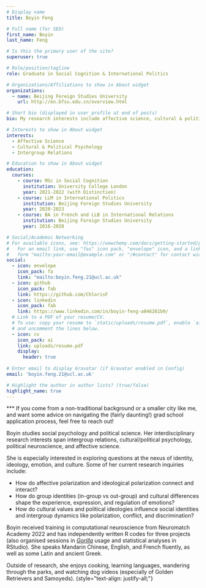 ```yaml
---
# Display name
title: Boyin Feng

# Full name (for SEO)
first_name: Boyin
last_name: Feng

# Is this the primary user of the site?
superuser: true

# Role/position/tagline
role: Graduate in Social Cognition & International Politics

# Organizations/Affiliations to show in About widget
organizations:
  - name: Beijing Foreign Studies University
    url: http://en.bfsu.edu.cn/overview.html

# Short bio (displayed in user profile at end of posts)
bio: My research interests include affective science, cultural & political psychology, and intergroup relations.

# Interests to show in About widget
interests:
  - Affective Science
  - Cultural & Political Psychology
  - Intergroup Relations

# Education to show in About widget
education:
  courses:
    - course: MSc in Social Cognition
      institution: University College London
      year: 2021-2022 (with Distinction)
    - course: LLM in International Politics
      institution: Beijing Foreign Studies University
      year: 2020-2023
    - course: BA in French and LLB in International Relations
      institution: Beijing Foreign Studies University
      year: 2016-2020

# Social/Academic Networking
# For available icons, see: https://wowchemy.com/docs/getting-started/page-builder/#icons
#   For an email link, use "fas" icon pack, "envelope" icon, and a link in the
#   form "mailto:your-email@example.com" or "/#contact" for contact widget.
social:
  - icon: envelope
    icon_pack: fa
    link: "mailto:boyin.feng.21@ucl.ac.uk"
  - icon: github
    icon_pack: fab
    link: https://github.com/ChlorisF
  - icon: linkedin
    icon_pack: fab
    link: https://www.linkedin.com/in/boyin-feng-a846281b9/
  # Link to a PDF of your resume/CV.
  # To use: copy your resume to `static/uploads/resume.pdf`, enable `ai` icons in `params.yaml`,
  # and uncomment the lines below.
  - icon: cv
    icon_pack: ai
    link: uploads/resume.pdf
    display:
      header: true
    
# Enter email to display Gravatar (if Gravatar enabled in Config)
email: 'boyin.feng.21@ucl.ac.uk'

# Highlight the author in author lists? (true/false)
highlight_name: true
---
```

*** If you come from a non-traditional background or a smaller city like me, and want some advice on navigating the (fairly daunting!) grad school application process, feel free to reach out!

Boyin studies social psychology and political science. Her interdisciplinary research interests span intergroup relations, cultural/political psychology, political neuroscience, and affective science. 

She is especially interested in exploring questions at the nexus of identity, ideology, emotion, and culture. Some of her current research inquiries include:

- How do affective polarization and ideological polarization connect and interact?<br>
- How do group identities (in-group vs out-group) and cultural differences shape the experience, expression, and regulation of emotions?<br>
- How do cultural values and political ideologies influence social identities and intergroup dynamics like polarization, conflict, and discrimination?<be>

Boyin received training in computational neuroscience from Neuromatch Academy 2022 and has independently written R codes for three projects (also organised sessions in [*Gorilla*](https://support.gorilla.sc/support/can-gorilla) usage and statistical analyses in RStudio). She speaks Mandarin Chinese, English, and French fluently, as well as some Latin and ancient Greek.

Outside of research, she enjoys cooking, learning languages, wandering through the parks, and watching dog videos (especially of Golden Retrievers and Samoyeds).
{style="text-align: justify-all;"}

